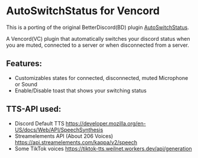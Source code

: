# AutoSwitchStatus for Vencord

This is a porting of the original BetterDiscord(BD) plugin [AutoSwitchStatus](https://github.com/nicola02nb/BetterDiscord-Stuff/tree/main/Plugins/AutoSwitchStatus).

A Vencord(VC) plugin that automatically switches your discord status when you are muted, connected to a server or when disconnected from a server.

## Features:

- Customizables states for connected, disconnected, muted Microphone or Sound
- Enable/Disable toast that shows your switching status

## TTS-API used:

- Discord Default TTS https://developer.mozilla.org/en-US/docs/Web/API/SpeechSynthesis
- Streamelements API (About 206 Voices) https://api.streamelements.com/kappa/v2/speech
- Some TikTok voices https://tiktok-tts.weilnet.workers.dev/api/generation
